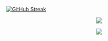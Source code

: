 <!--
**adriancroitoru97/adriancroitoru97** is a ✨ _special_ ✨ repository because its `README.md` (this file) appears on your GitHub profile.

Here are some ideas to get you started:

- 🔭 I’m currently working on ...
- 🌱 I’m currently learning ...
- 👯 I’m looking to collaborate on ...
- 🤔 I’m looking for help with ...
- 💬 Ask me about ...
- 📫 How to reach me: ...
- 😄 Pronouns: ...
- ⚡ Fun fact: ...
-->

[![GitHub Streak](https://streak-stats.demolab.com/?user=adriancroitoru97)](https://git.io/streak-stats)
<p align="center">
    <img src="https://streak-stats.demolab.com/?user=adriancroitoru97" />
</p>
  

<!-- https://github.com/tandpfun/skill-icons -->
<p align="center">
  <a href="https://skillicons.dev">
    <img src="https://skillicons.dev/icons?i=java,c,cpp,spring,docker,github,linux,html,css,js" />
  </a>
</p>
